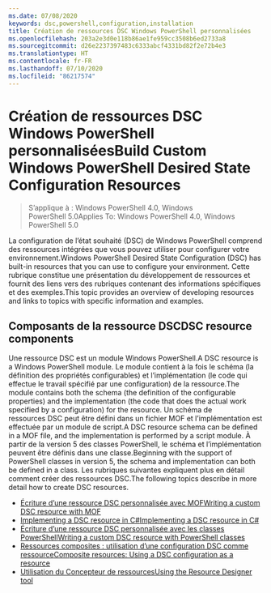 ```yaml
---
ms.date: 07/08/2020
keywords: dsc,powershell,configuration,installation
title: Création de ressources DSC Windows PowerShell personnalisées
ms.openlocfilehash: 203a2e3d0e118b86ae1fe959cc3508b6ed2733a8
ms.sourcegitcommit: d26e2237397483c6333abcf4331bd82f2e72b4e3
ms.translationtype: HT
ms.contentlocale: fr-FR
ms.lasthandoff: 07/10/2020
ms.locfileid: "86217574"
---
```

# <a name="build-custom-windows-powershell-desired-state-configuration-resources"></a><span data-ttu-id="36d38-103">Création de ressources DSC Windows PowerShell personnalisées</span><span class="sxs-lookup"><span data-stu-id="36d38-103">Build Custom Windows PowerShell Desired State Configuration Resources</span></span>

> <span data-ttu-id="36d38-104">S’applique à : Windows PowerShell 4.0, Windows PowerShell 5.0</span><span class="sxs-lookup"><span data-stu-id="36d38-104">Applies To: Windows PowerShell 4.0, Windows PowerShell 5.0</span></span>

<span data-ttu-id="36d38-105">La configuration de l’état souhaité (DSC) de Windows PowerShell comprend des ressources intégrées que vous pouvez utiliser pour configurer votre environnement.</span><span class="sxs-lookup"><span data-stu-id="36d38-105">Windows PowerShell Desired State Configuration (DSC) has built-in resources that you can use to configure your environment.</span></span> <span data-ttu-id="36d38-106">Cette rubrique constitue une présentation du développement de ressources et fournit des liens vers des rubriques contenant des informations spécifiques et des exemples.</span><span class="sxs-lookup"><span data-stu-id="36d38-106">This topic provides an overview of developing resources and links to topics with specific information and examples.</span></span>

## <a name="dsc-resource-components"></a><span data-ttu-id="36d38-107">Composants de la ressource DSC</span><span class="sxs-lookup"><span data-stu-id="36d38-107">DSC resource components</span></span>

<span data-ttu-id="36d38-108">Une ressource DSC est un module Windows PowerShell.</span><span class="sxs-lookup"><span data-stu-id="36d38-108">A DSC resource is a Windows PowerShell module.</span></span> <span data-ttu-id="36d38-109">Le module contient à la fois le schéma (la définition des propriétés configurables) et l’implémentation (le code qui effectue le travail spécifié par une configuration) de la ressource.</span><span class="sxs-lookup"><span data-stu-id="36d38-109">The module contains both the schema (the definition of the configurable properties) and the implementation (the code that does the actual work specified by a configuration) for the resource.</span></span> <span data-ttu-id="36d38-110">Un schéma de ressources DSC peut être défini dans un fichier MOF et l’implémentation est effectuée par un module de script.</span><span class="sxs-lookup"><span data-stu-id="36d38-110">A DSC resource schema can be defined in a MOF file, and the implementation is performed by a script module.</span></span> <span data-ttu-id="36d38-111">À partir de la version 5 des classes PowerShell, le schéma et l’implémentation peuvent être définis dans une classe.</span><span class="sxs-lookup"><span data-stu-id="36d38-111">Beginning with the support of PowerShell classes in version 5, the schema and implementation can both be defined in a class.</span></span> <span data-ttu-id="36d38-112">Les rubriques suivantes expliquent plus en détail comment créer des ressources DSC.</span><span class="sxs-lookup"><span data-stu-id="36d38-112">The following topics describe in more detail how to create DSC resources.</span></span>

- [<span data-ttu-id="36d38-113">Écriture d’une ressource DSC personnalisée avec MOF</span><span class="sxs-lookup"><span data-stu-id="36d38-113">Writing a custom DSC resource with MOF</span></span>](authoringResourceMOF.md)
- [<span data-ttu-id="36d38-114">Implementing a DSC resource in C#</span><span class="sxs-lookup"><span data-stu-id="36d38-114">Implementing a DSC resource in C#</span></span>](authoringResourceMofCS.md)
- [<span data-ttu-id="36d38-115">Écriture d’une ressource DSC personnalisée avec les classes PowerShell</span><span class="sxs-lookup"><span data-stu-id="36d38-115">Writing a custom DSC resource with PowerShell classes</span></span>](authoringResourceClass.md)
- [<span data-ttu-id="36d38-116">Ressources composites : utilisation d’une configuration DSC comme ressource</span><span class="sxs-lookup"><span data-stu-id="36d38-116">Composite resources: Using a DSC configuration as a resource</span></span>](authoringResourceComposite.md)
- [<span data-ttu-id="36d38-117">Utilisation du Concepteur de ressources</span><span class="sxs-lookup"><span data-stu-id="36d38-117">Using the Resource Designer tool</span></span>](authoringResourceMofDesigner.md)
